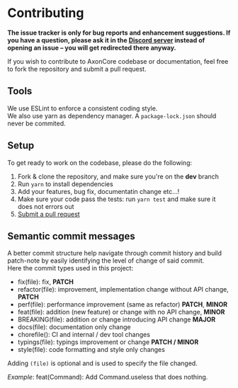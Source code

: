 # Contributing

**The issue tracker is only for bug reports and enhancement suggestions. If you have a question, please ask it in the [Discord server](https://discord.gg/QZ6B5US) instead of opening an issue – you will get redirected there anyway.**

If you wish to contribute to AxonCore codebase or documentation, feel free to fork the repository and submit a
pull request.

## Tools

We use ESLint to enforce a consistent coding style.  
We also use yarn as dependency manager. A `package-lock.json` should never be commited.

## Setup

To get ready to work on the codebase, please do the following:

1. Fork & clone the repository, and make sure you're on the **dev** branch
2. Run `yarn` to install dependencies
3. Add your features, bug fix, documentatin change etc...!
4. Make sure your code pass the tests: run `yarn test` and make sure it does not errors out
5. [Submit a pull request](https://github.com/Khaazz/AxonCore/compare)

## Semantic commit messages

A better commit structure help navigate through commit history and build patch-note by easily identifying the level of change of said commit.  
Here the commit types used in this project:

- fix(file): fix, **PATCH**
- refactor(file): improvement, implementation change without API change, **PATCH**
- perf(file): performance improvement (same as refactor) **PATCH**, **MINOR**
- feat(file): addition (new feature) or change with no API change, **MINOR**
- BREAKING(file): addition or change introducing API change **MAJOR**
- docs(file): documentation only change
- chorefile(): CI and internal / dev tool changes
- typings(file): typings improvement or change **PATCH / MINOR**
- style(file): code formatting and style only changes

Adding `(file)` is optional and is used to specify the file changed.

*Example*:
feat(Command): Add Command.useless that does nothing.
